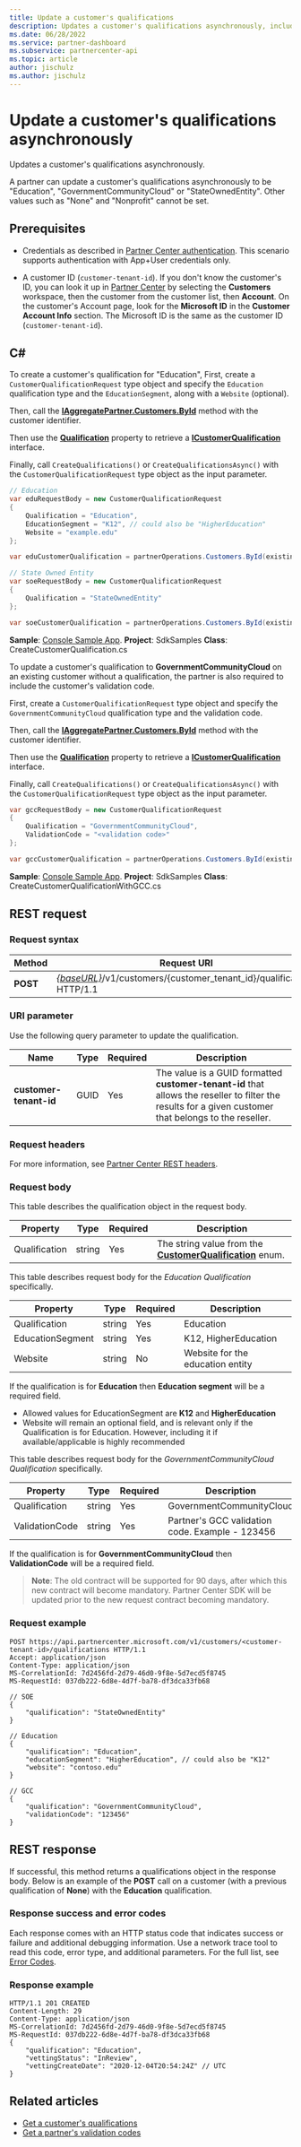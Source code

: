 ```yaml
---
title: Update a customer's qualifications
description: Updates a customer's qualifications asynchronously, including the address associated with the profile.
ms.date: 06/28/2022
ms.service: partner-dashboard
ms.subservice: partnercenter-api
ms.topic: article
author: jischulz
ms.author: jischulz
---
```


# Update a customer's qualifications asynchronously

Updates a customer's qualifications asynchronously.

A partner can update a customer's qualifications asynchronously to be "Education", "GovernmentCommunityCloud" or "StateOwnedEntity". Other values such as "None" and "Nonprofit" cannot be set.

## Prerequisites

- Credentials as described in [Partner Center authentication](partner-center-authentication.md). This scenario supports authentication with App+User credentials only.

- A customer ID (`customer-tenant-id`). If you don't know the customer's ID, you can look it up in [Partner Center](https://partner.microsoft.com/dashboard) by selecting the **Customers** workspace, then the customer from the customer list, then **Account**. On the customer's Account page, look for the **Microsoft ID** in the **Customer Account Info** section. The Microsoft ID is the same as the customer ID  (`customer-tenant-id`).

## C\#

To create a customer's qualification for "Education", First, create a `CustomerQualificationRequest` type object and specify the `Education` qualification type and the `EducationSegment`, along with a `Website` (optional). 

Then, call the [**IAggregatePartner.Customers.ById**](/dotnet/api/microsoft.store.partnercenter.customers.icustomercollection.byid) method with the customer identifier.

Then use the [**Qualification**](/dotnet/api/microsoft.store.partnercenter.customers.icustomer.qualification) property to retrieve a [**ICustomerQualification**](/dotnet/api/microsoft.store.partnercenter.qualification.icustomerqualification) interface. 

Finally, call `CreateQualifications()` or `CreateQualificationsAsync()` with the `CustomerQualificationRequest` type object as the input parameter.

``` csharp
// Education
var eduRequestBody = new CustomerQualificationRequest 
{
    Qualification = "Education",
    EducationSegment = "K12", // could also be "HigherEducation"
    Website = "example.edu"
};

var eduCustomerQualification = partnerOperations.Customers.ById(existingCustomer.Id).Qualification.CreateQualifications(eduRequestBody);

// State Owned Entity
var soeRequestBody = new CustomerQualificationRequest 
{
    Qualification = "StateOwnedEntity"
};

var soeCustomerQualification = partnerOperations.Customers.ById(existingCustomer.Id).Qualification.CreateQualifications(soeRequestBody);
```

**Sample**: [Console Sample App](https://github.com/microsoft/Partner-Center-DotNet-Samples). **Project**: SdkSamples **Class**: CreateCustomerQualification.cs

To update a customer's qualification to **GovernmentCommunityCloud** on an existing customer without a qualification, the partner is also required to include the customer's validation code. 

First, create a `CustomerQualificationRequest` type object and specify the `GovernmentCommunityCloud` qualification type and the validation code. 

Then, call the [**IAggregatePartner.Customers.ById**](/dotnet/api/microsoft.store.partnercenter.customers.icustomercollection.byid) method with the customer identifier.

Then use the [**Qualification**](/dotnet/api/microsoft.store.partnercenter.customers.icustomer.qualification) property to retrieve a [**ICustomerQualification**](/dotnet/api/microsoft.store.partnercenter.qualification.icustomerqualification) interface.

Finally, call `CreateQualifications()` or `CreateQualificationsAsync()` with the `CustomerQualificationRequest` type object as the input parameter.

``` csharp
var gccRequestBody = new CustomerQualificationRequest 
{
    Qualification = "GovernmentCommunityCloud",
    ValidationCode = "<validation code>"
};

var gccCustomerQualification = partnerOperations.Customers.ById(existingCustomer.Id).Qualification.CreateQualifications(gccRequestBody);
```

**Sample**: [Console Sample App](https://github.com/microsoft/Partner-Center-DotNet-Samples). **Project**: SdkSamples **Class**: CreateCustomerQualificationWithGCC.cs

## REST request

### Request syntax

| Method  | Request URI                                                                                             |
|---------|---------------------------------------------------------------------------------------------------------|
| **POST** | [*{baseURL}*](partner-center-rest-urls.md)/v1/customers/{customer_tenant_id}/qualifications HTTP/1.1 |

### URI parameter

Use the following query parameter to update the qualification.

| Name                   | Type | Required | Description                                                                                                                                            |
|------------------------|------|----------|--------------------------------------------------------------------------------------------------------------------------------------------------------|
| **customer-tenant-id** | GUID | Yes      | The value is a GUID formatted **customer-tenant-id** that allows the reseller to filter the results for a given customer that belongs to the reseller. |

### Request headers

For more information, see [Partner Center REST headers](headers.md).

### Request body

This table describes the qualification object in the request body.

Property | Type | Required | Description
-------- | ---- | -------- | -----------
Qualification | string | Yes | The string value from the [**CustomerQualification**](/dotnet/api/microsoft.store.partnercenter.models.customers.customerqualification) enum.

This table describes request body for the *Education Qualification* specifically.

Property | Type | Required | Description
-------- | ---- | -------- | -----------
Qualification | string | Yes | Education
EducationSegment | string | Yes | K12, HigherEducation
Website | string | No | Website for the education entity

If the qualification is for **Education** then **Education segment** will be a required field.
- Allowed values for EducationSegment are **K12** and **HigherEducation**
- Website will remain an optional field, and is relevant only if the Qualification is for Education. However, including it if available/applicable is highly recommended

This table describes request body for the *GovernmentCommunityCloud Qualification* specifically.

Property | Type | Required | Description
-------- | ---- | -------- | -----------
Qualification | string | Yes | GovernmentCommunityCloud
ValidationCode | string | Yes | Partner's GCC validation code. Example - 123456

If the qualification is for **GovernmentCommunityCloud** then **ValidationCode** will be a required field.

>**Note**: The old contract will be supported for 90 days, after which this new contract will become mandatory. Partner Center SDK will be updated prior to the new request contract becoming mandatory.

### Request example

```http
POST https://api.partnercenter.microsoft.com/v1/customers/<customer-tenant-id>/qualifications HTTP/1.1
Accept: application/json
Content-Type: application/json
MS-CorrelationId: 7d2456fd-2d79-46d0-9f8e-5d7ecd5f8745
MS-RequestId: 037db222-6d8e-4d7f-ba78-df3dca33fb68

// SOE
{
    "qualification": "StateOwnedEntity"
}

// Education
{
    "qualification": "Education",
    "educationSegment": "HigherEducation", // could also be "K12"
    "website": "contoso.edu"
}

// GCC
{
    "qualification": "GovernmentCommunityCloud",
    "validationCode": "123456"
}

```

## REST response

If successful, this method returns a qualifications object in the response body. Below is an example of the **POST** call on a customer (with a previous qualification of **None**) with the **Education** qualification.

### Response success and error codes

Each response comes with an HTTP status code that indicates success or failure and additional debugging information. Use a network trace tool to read this code, error type, and additional parameters. For the full list, see [Error Codes](error-codes.md).

### Response example

```http
HTTP/1.1 201 CREATED
Content-Length: 29
Content-Type: application/json
MS-CorrelationId: 7d2456fd-2d79-46d0-9f8e-5d7ecd5f8745
MS-RequestId: 037db222-6d8e-4d7f-ba78-df3dca33fb68
{
    "qualification": "Education",
    "vettingStatus": "InReview",
    "vettingCreateDate": "2020-12-04T20:54:24Z" // UTC
}
```

## Related articles

- [Get a customer's qualifications](./get-customer-qualification-asynchronous.md)
- [Get a partner's validation codes](get-a-partner-s-validation-codes.md)
